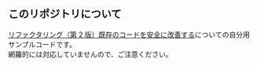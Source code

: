 ## このリポジトリについて

[リファクタリング（第 2 版）既存のコードを安全に改善する](https://www.ohmsha.co.jp/book/9784274224546/)についての自分用サンプルコードです。  
網羅的には対応していませんので、ご注意ください。
